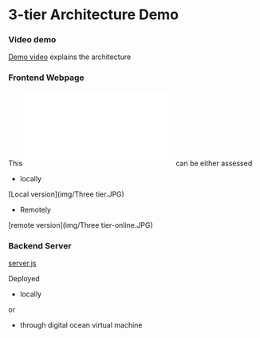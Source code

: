 # 3-tier Architecture Demo

### Video demo

[Demo video](https://youtu.be/5S-OaFjtILE) explains the architecture

### Frontend Webpage

This ![webpage index.html](public/index.html) can be either assessed 


- locally

[Local version](img/Three tier.JPG)

    
- Remotely

[remote version](img/Three tier-online.JPG)
  
### Backend Server

[server.js](server.js)

Deployed
-  locally 


or 


- through digital ocean virtual machine



